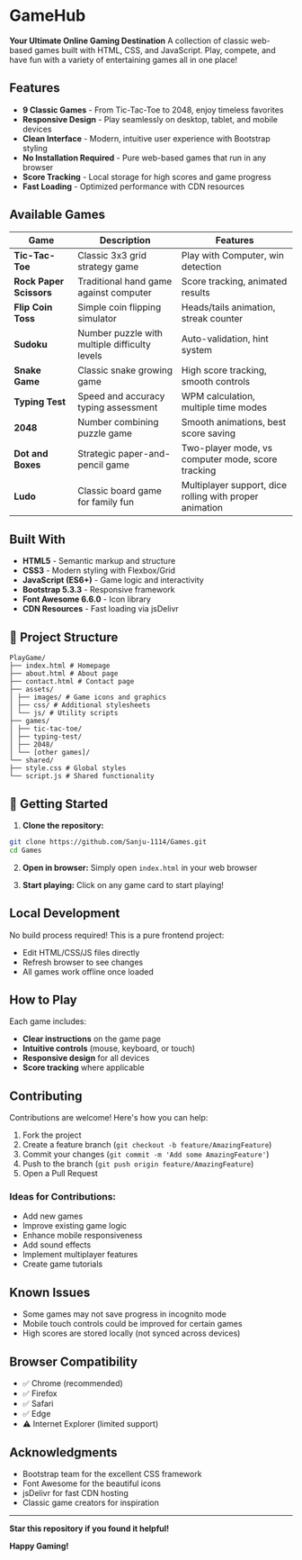 #  GameHub

**Your Ultimate Online Gaming Destination**
A collection of classic web-based games built with HTML, CSS, and JavaScript. Play, compete, and have fun with a variety of entertaining games all in one place!

##  Features
- **9 Classic Games** - From Tic-Tac-Toe to 2048, enjoy timeless favorites
- **Responsive Design** - Play seamlessly on desktop, tablet, and mobile devices
- **Clean Interface** - Modern, intuitive user experience with Bootstrap styling
- **No Installation Required** - Pure web-based games that run in any browser
- **Score Tracking** - Local storage for high scores and game progress
- **Fast Loading** - Optimized performance with CDN resources

##  Available Games

| Game | Description | Features |
|------|-------------|----------|
| **Tic-Tac-Toe** | Classic 3x3 grid strategy game | Play with Computer, win detection |
| **Rock Paper Scissors** | Traditional hand game against computer | Score tracking, animated results |
| **Flip Coin Toss** | Simple coin flipping simulator | Heads/tails animation, streak counter |
| **Sudoku** | Number puzzle with multiple difficulty levels | Auto-validation, hint system |
| **Snake Game** | Classic snake growing game | High score tracking, smooth controls |
| **Typing Test** | Speed and accuracy typing assessment | WPM calculation, multiple time modes |
| **2048** | Number combining puzzle game | Smooth animations, best score saving |
| **Dot and Boxes** | Strategic paper-and-pencil game | Two-player mode, vs computer mode, score tracking |
| **Ludo** | Classic board game for family fun | Multiplayer support, dice rolling with proper animation |

##  Built With

- **HTML5** - Semantic markup and structure
- **CSS3** - Modern styling with Flexbox/Grid
- **JavaScript (ES6+)** - Game logic and interactivity
- **Bootstrap 5.3.3** - Responsive framework
- **Font Awesome 6.6.0** - Icon library
- **CDN Resources** - Fast loading via jsDelivr

## 📁 Project Structure
```file
PlayGame/
├── index.html # Homepage
├── about.html # About page
├── contact.html # Contact page
├── assets/
│ ├── images/ # Game icons and graphics
│ ├── css/ # Additional stylesheets
│ └── js/ # Utility scripts
├── games/
│ ├── tic-tac-toe/
│ ├── typing-test/
│ ├── 2048/
│ └── [other games]/
└── shared/
├── style.css # Global styles
└── script.js # Shared functionality
```

## 🚀 Getting Started

1. **Clone the repository:**
```bash
git clone https://github.com/Sanju-1114/Games.git
cd Games
```

2. **Open in browser:**
Simply open `index.html` in your web browser

3. **Start playing:**
Click on any game card to start playing!

##  Local Development

No build process required! This is a pure frontend project:

- Edit HTML/CSS/JS files directly
- Refresh browser to see changes
- All games work offline once loaded

##  How to Play

Each game includes:
- **Clear instructions** on the game page
- **Intuitive controls** (mouse, keyboard, or touch)
- **Responsive design** for all devices
- **Score tracking** where applicable

## Contributing

Contributions are welcome! Here's how you can help:

1. Fork the project
2. Create a feature branch (`git checkout -b feature/AmazingFeature`)
3. Commit your changes (`git commit -m 'Add some AmazingFeature'`)
4. Push to the branch (`git push origin feature/AmazingFeature`)
5. Open a Pull Request

### Ideas for Contributions:
- Add new games
- Improve existing game logic
- Enhance mobile responsiveness
- Add sound effects
- Implement multiplayer features
- Create game tutorials

##  Known Issues

- Some games may not save progress in incognito mode
- Mobile touch controls could be improved for certain games
- High scores are stored locally (not synced across devices)

##  Browser Compatibility

- ✅ Chrome (recommended)
- ✅ Firefox
- ✅ Safari
- ✅ Edge
- ⚠️ Internet Explorer (limited support)

##  Acknowledgments

- Bootstrap team for the excellent CSS framework
- Font Awesome for the beautiful icons
- jsDelivr for fast CDN hosting
- Classic game creators for inspiration

---

**Star this repository if you found it helpful!**

**Happy Gaming!**
